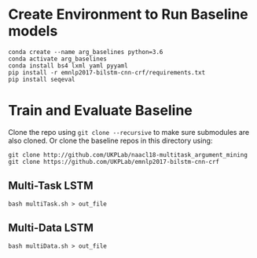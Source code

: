 # Create Environment to Run Baseline models
```
conda create --name arg_baselines python=3.6
conda activate arg_baselines
conda install bs4 lxml yaml pyyaml
pip install -r emnlp2017-bilstm-cnn-crf/requirements.txt
pip install seqeval
```

# Train and Evaluate Baseline

Clone the repo using ``git clone --recursive`` to make sure submodules are also cloned. Or clone the baseline repos in this directory using:
```
git clone http://github.com/UKPLab/naacl18-multitask_argument_mining
git clone https://github.com/UKPLab/emnlp2017-bilstm-cnn-crf
```

## Multi-Task LSTM
```
bash multiTask.sh > out_file
```

## Multi-Data LSTM
```
bash multiData.sh > out_file
```
